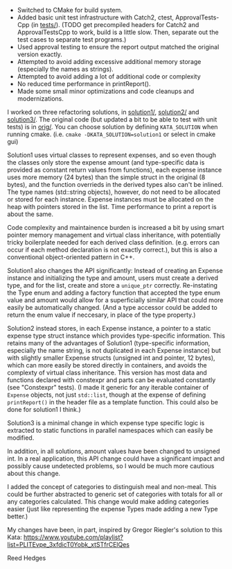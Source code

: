 
* Switched to CMake for build system.
* Added basic unit test infrastructure with Catch2, ctest, ApprovalTests-Cpp (in [tests/](tests/)). (TODO get precompiled headers for Catch2 and ApprovalTestsCpp to work, build is a little slow.  Then, separate out the test cases to separate test programs.)
* Used approval testing to ensure the report output matched the original version exactly.
* Attempted to avoid adding excessive additional memory storage (especially the names as strings).
* Attempted to avoid adding a lot of additional code or complexity
* No reduced time performance in printReport().
* Made some small minor optimizations and code cleanups and modernizations.

I worked on three refactoring solutions, in [solution1/](solution1/), [solution2/](solution2/) and [solution3/](solution3).  The original code (but updated a bit to be able to test with unit tests) is in [orig/](orig/).   You can choose solution by defining `KATA_SOLUTION` when running cmake.  (i.e.  `cmake -DKATA_SOLUTION=solution1` or select in cmake gui)

Solution1 uses virtual classes to represent expenses, and so even though the classes only store the expense amount (and type-specific data is provided as constant return values from functions), each expense instance uses more memory (24 bytes) than the simple struct in the original (8 bytes), and the function overrieds in the derived types also can't be inlined.  The type names (std::string objects), however, do not need to be allocated or stored for each instance.  Expense instances must be allocated on the heap with pointers stored in the list.  Time performance to print a report is about the same. 

Code complexity and maintainence burden is increased a bit by using smart pointer memory management and virtual class inheritance, with potentially tricky boilerplate needed for each derived class definition.  (e.g. errors can occur if each method declaration is not exactly correct.), but this is also a conventional object-oriented pattern in C++.

Solution1 also changes the API significantly: Instead of creating an Expense instance and initializing the type and amount, users must create a derived type, and for the list, create and store a `unique_ptr` correctly. Re-instating the Type enum and adding a factory function that accepted the type enum value and amount would allow for a superficially similar API that could more easily be automatically changed. (And a type accessor could be added to return the enum value if neccesary, in place of the type property.) 

Solution2 instead stores, in each Expense instance, a pointer to a static expense type struct instance which provides type-specific information. This retains many of the advantages of Solution1 (type-specific information, especially the name string, is not duplicated in each Expense instance) but with slightly smaller Expense structs (unsigned int and pointer, 12 bytes), which can more easily be stored directly in containers, and avoids the complexty of virtual class inheritance.  This version has most data and functions declared with constexpr and parts can be evaluated constantly (see "Constexpr" tests).   (I made it generic for any iterable container of `Expense` objects, not just `std::list`, though  at the expense of defining `printReport()` in the header file as a template function. This could also be done for solution1 I think.) 

Solution3 is a minimal change in which expense type specific logic is extracted to static functions in parallel namespaces which can easily be modified.

In addition, in all solutions, amount values have been changed to unsigned int.  In a real application, this API change could have a significant impact and possibly cause undetected problems, so I would be much more cautious about this change.

I added the concept of categories to distinguish meal and non-meal.  This could be further abstracted to generic set of categories with totals for all or any categories calculated. This change would make adding categories easier (just like representing the expense Types made adding a new Type better.)

My changes have been, in part, inspired by Gregor Riegler's solution to this Kata: <https://www.youtube.com/playlist?list=PLITEvpe_3xfdicT0Yobk_xtSTfrCElQes>

Reed Hedges

